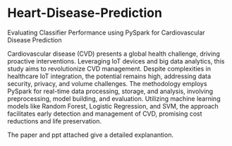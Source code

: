 # Heart-Disease-Prediction
Evaluating Classifier Performance using PySpark for Cardiovascular Disease Prediction


Cardiovascular disease (CVD) presents a global health challenge, driving proactive interventions. Leveraging IoT devices and big data analytics, this study aims to revolutionize CVD management. Despite complexities in healthcare IoT integration, the potential remains high, addressing data security, privacy, and volume challenges. The methodology employs PySpark for real-time data processing, storage, and analysis, involving preprocessing, model building, and evaluation. Utilizing machine learning models like Random Forest, Logistic Regression, and SVM, the approach facilitates early detection and management of CVD, promising cost reductions and life preservation.

The paper and ppt attached give a detailed explanantion.
